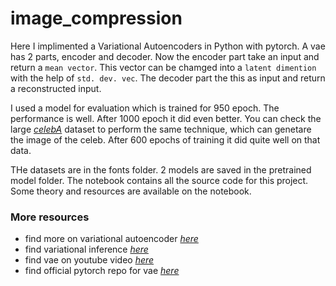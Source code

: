 # image_compression

Here I implimented a Variational Autoencoders in Python with pytorch. A vae has 2 parts, encoder and decoder. Now the encoder part take an input and return a `mean vector`. This vector can be chamged into a `latent dimention` with the help of `std. dev. vec`. The decoder part the this as input and return a reconstructed input.    

I used a model for evaluation which is trained for 950 epoch. The performance is well. After 1000 epoch it did even better. You can check the large *[celebA](http://mmlab.ie.cuhk.edu.hk/projects/CelebA.html)* dataset to perform the same technique, which can genetare the image of the celeb. After 600 epochs of training it did quite well on that data.     

THe datasets are in the fonts folder. 2 models are saved in the pretrained model folder. The notebook contains all the source code for this project. Some theory and resources are available on the notebook.    

### More resources
+ find more on variational autoencoder *[here](https://www.jeremyjordan.me/variational-autoencoders/)*
+ find variational inference *[here](https://ermongroup.github.io/cs228-notes/inference/variational/)*
+ find vae on youtube video *[here](https://www.youtube.com/watch?v=P78QYjWh5sM&feature=youtu.be)*
+ find official pytorch repo for vae *[here](https://github.com/pytorch/examples/tree/master/vae)*
